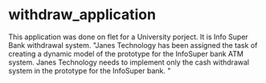 # withdraw_application
This application was done on flet for a University porject.
It is Info Super Bank withdrawal system.
"Janes Technology has been assigned the task of creating a dynamic model of the prototype for the InfoSuper bank ATM system. Janes Technology needs to implement only the cash withdrawal system in the prototype for the InfoSuper bank. "
